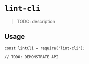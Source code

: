 # `lint-cli`

> TODO: description

## Usage

```
const lintCli = require('lint-cli');

// TODO: DEMONSTRATE API
```
